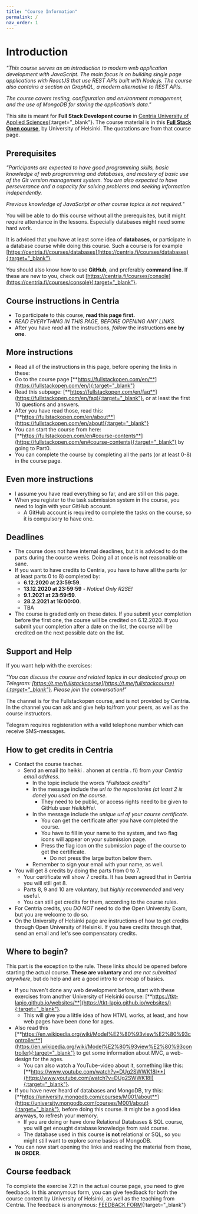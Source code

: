 ```yaml
---
title: "Course Information"
permalink: /
nav_order: 1
---
```


# Introduction

*"This course serves as an introduction to modern web application development with JavaScript. The main focus is on building single page applications with ReactJS that use REST APIs built with Node.js. The course also contains a section on GraphQL, a modern alternative to REST APIs.*

*The course covers testing, configuration and environment management, and the use of MongoDB for storing the application’s data."*

This site is meant for **Full Stack Developent course** in [Centria University of Applied Sciences](https://web.centria.fi/en){:target="_blank"}. The course material is in this [**Full Stack Open course**](https://fullstackopen.com/en), by University of Helsinki. The quotations are from that course page.


## Prerequisites

*"Participants are expected to have good programming skills, basic knowledge of web programming and databases, and mastery of basic use of the Git version management system. You are also expected to have perseverance and a capacity for solving problems and seeking information independently.*

*Previous knowledge of JavaScript or other course topics is not required."*

You will be able to do this course without all the prerequisites, but it might require attendance in the lessons. Especially databases might need some hard work.

It is adviced that you have at least some idea of **databases**, or participate in a database course while doing this course. Such a course is for example [https://centria.fi/courses/databases](https://centria.fi/courses/databases){:target="_blank"}.

You should also know how to use **GitHub**, and preferably **command line**. If these are new to you, check out [https://centria.fi/courses/console](https://centria.fi/courses/console){:target="_blank"}.

## Course instructions in Centria

* To participate to this course, **read this page first.**
* *READ EVERYTHING IN THIS PAGE, BEFORE OPENING ANY LINKS.*
* After you have *read* **all** the instructions, *follow* the instructions **one by one**.

## More instructions

* Read all of the instructions in this page, before opening the links in these: 
* Go to the course page [**https://fullstackopen.com/en/**](https://fullstackopen.com/en/){:target="_blank"}
* Read this subpage: [**https://fullstackopen.com/en/faq**](https://fullstackopen.com/en/faq){:target="_blank"}, or at least the first 10 questions and answers.
* After you have read those, read this: [**https://fullstackopen.com/en/about**](https://fullstackopen.com/en/about){:target="_blank"}
* You can start the course from here: [**https://fullstackopen.com/en#course-contents**](https://fullstackopen.com/en#course-contents){:target="_blank"} by going to Part0.
* You can complete the course by completing all the parts (or at least 0-8) in the course page.

## Even more instructions

* I assume you have read everything so far, and are still on this page.
* When you register to the task submission system in the course, you need to login with your GitHub account.
  * A GitHub account is required to complete the tasks on the course, so it is compulsory to have one.

## Deadlines

* The course does not have internal deadlines, but it is adviced to do the parts during the course weeks. Doing all at once is not reasonable or sane.
* If you want to have credits to Centria, you have to have all the parts (or at least parts 0 to 8) completed by:
  * **6.12.2020 at 23:59:59**.
  * **13.12.2020 at 23:59:59** *- Notice! Only R2SE!* 
  * **9.1.2021 at 23:59:59**. 
  * **28.2.2021 at 16:00:00**. 
  * TBA
* The course is graded only on these dates. If you submit your completion before the first one, the course will be credited on 6.12.2020. If you submit your completion after a date on the list, the course will be credited on the next possible date on the list.

## Support and Help

If you want help with the exercises:

*"You can discuss the course and related topics in our dedicated group on Telegram: [https://t.me/fullstackcourse](https://t.me/fullstackcourse){:target="_blank"}. Please join the conversation!"* 

The channel is for the Fullstackopen course, and is not provided by Centria. In the channel you can ask and give help to/from your peers, as well as the course instructors.

Telegram requires registeration with a valid telephone number which can receive SMS-messages.

## How to get credits in Centria

* Contact the course teacher.
  * Send an email (to heikki . ahonen at centria . fi) from *your Centria email address*. 
    * In the topic include the words *"Fullstack credits"*
    * In the message include the *url to the repositories (at least 2 is done) you used on the course*.
      * They need to be public, or access rights need to be given to GitHub user *HeikkiHei*.
    * In the message include the *unique url of your course certificate*.
      * You can get the certificate after you have completed the course.
      * You have to fill in your name to the system, and two flag icons will appear on your submission page.
      * Press the flag icon on the submission page of the course to get the certificate.
        * Do not press the large button below them.
    * Remember to sign your email with your name, as well.
* You will get 8 credits by doing the parts from 0 to 7.  
  * Your certificate will show 7 credits. It has been agreed that in Centria you will still get 8.
  * Parts 8, 9 and 10 are voluntary, but *highly recommended* and very useful.
  * You can still get credits for them, according to the course rules.
* For Centria credits, you *DO NOT* need to do the Open University Exam, but you are welcome to do so.
* On the University of Helsinki page are instructions of how to get credits through Open University of Helsinki. If you have credits through that, send an email and let's see compensatory credits.

## Where to begin?

This part is the exception to the rule. These links should be opened before starting the actual course. **These are voluntary** and *are not submitted anywhere*, but do help and are a good intro to or recap of basics.

* If you haven't done any web development before, start with these exercises from another University of Helsinki course: [**https://tkt-lapio.github.io/websites/**](https://tkt-lapio.github.io/websites/){:target="_blank"}. 
  * This will give you a little idea of how HTML works, at least, and how web pages have been done for ages.
* Also read this [**https://en.wikipedia.org/wiki/Model%E2%80%93view%E2%80%93controller**](https://en.wikipedia.org/wiki/Model%E2%80%93view%E2%80%93controller){:target="_blank"} to get some information about MVC, a web-design for the ages. 
  * You can also watch a YouTube-video about it, something like this: [**https://www.youtube.com/watch?v=DUg2SWWK18I**](https://www.youtube.com/watch?v=DUg2SWWK18I){:target="_blank"}.
* If you have never heard of databases and MongoDB, try this: [**https://university.mongodb.com/courses/M001/about**](https://university.mongodb.com/courses/M001/about){:target="_blank"}, before doing this course. It might be a good idea anyways, to refresh your memory.
  * If you are doing or have done Relational Databases & SQL course, you will get enought database knowledge from said course.
  * The database used in this course **is not** relational or SQL, so you might still want to explore some basics of MongoDB.
* You can now start opening the links and reading the material from those, **IN ORDER**.


## Course feedback

To complete the exercise 7.21 in the actual course page, you need to give feedback. In this anonymous form, you can give feedback for both the course content by University of Helsinki, as well as the teaching from Centria. The feedback is anonymous: [FEEDBACK FORM](https://forms.office.com/Pages/ResponsePage.aspx?id=FebKrBeNpUy_xcjXmcLcLhPBiTAlrItIgtlIN5-5av5URTBUNk83RzFGNzVDTTZYWVA1NTA0WUc3SC4u){:target="_blank"}
